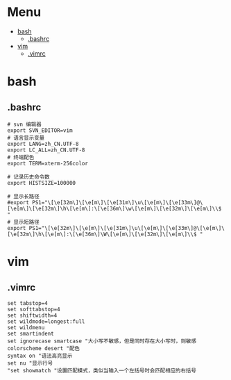 # Menu

- [bash](#bash)
    - [.bashrc](#.bashrc)
- [vim](#vim)
    - [.vimrc](#.vimrc)

# bash

## .bashrc

```shell
# svn 编辑器
export SVN_EDITOR=vim
# 语言显示变量
export LANG=zh_CN.UTF-8
export LC_ALL=zh_CN.UTF-8
# 终端配色
export TERM=xterm-256color

# 记录历史命令数
export HISTSIZE=100000

# 显示长路径
#export PS1="\[\e[32m\]\[\e[m\]\[\e[31m\]\u\[\e[m\]\[\e[33m\]@\[\e[m\]\[\e[32m\]\h\[\e[m\]:\[\e[36m\]\w\[\e[m\]\[\e[32m\]\[\e[m\]\\$ "
# 显示短路径
export PS1="\[\e[32m\]\[\e[m\]\[\e[31m\]\u\[\e[m\]\[\e[33m\]@\[\e[m\]\[\e[32m\]\h\[\e[m\]:\[\e[36m\]\W\[\e[m\]\[\e[32m\]\[\e[m\]\\$ "
```

# vim

## .vimrc

```shell
set tabstop=4
set softtabstop=4
set shiftwidth=4
set wildmode=longest:full
set wildmenu
set smartindent
set ignorecase smartcase "大小写不敏感，但是同时存在大小写时，则敏感
colorscheme desert "配色
syntax on "语法高亮显示
set nu "显示行号
"set showmatch "设置匹配模式，类似当输入一个左括号时会匹配相应的右括号
```

